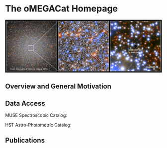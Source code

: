# The oMEGACat Homepage
![A three panel zoom into the center of Omega Centauri](./pictures/haeberle_2024_all_3_panels_en_150dpi.png)
## Overview and General Motivation

## Data Access
MUSE Spectroscopic Catalog:

HST Astro-Photometric Catalog:

## Publications